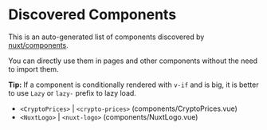 # Discovered Components

This is an auto-generated list of components discovered by [nuxt/components](https://github.com/nuxt/components).

You can directly use them in pages and other components without the need to import them.

**Tip:** If a component is conditionally rendered with `v-if` and is big, it is better to use `Lazy` or `lazy-` prefix to lazy load.

- `<CryptoPrices>` | `<crypto-prices>` (components/CryptoPrices.vue)
- `<NuxtLogo>` | `<nuxt-logo>` (components/NuxtLogo.vue)
